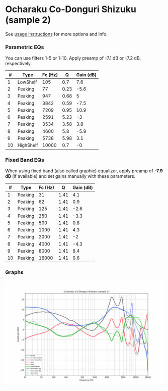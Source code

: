 # Ocharaku Co-Donguri Shizuku (sample 2)
See [usage instructions](https://github.com/jaakkopasanen/AutoEq#usage) for more options and info.

### Parametric EQs
You can use filters 1-5 or 1-10. Apply preamp of -7.1 dB or -7.2 dB, respectively.

|   # | Type      |   Fc (Hz) |    Q |   Gain (dB) |
|-----|-----------|-----------|------|-------------|
|   1 | LowShelf  |       105 | 0.7  |         7.6 |
|   2 | Peaking   |        77 | 0.23 |        -5.6 |
|   3 | Peaking   |       947 | 0.68 |         5   |
|   4 | Peaking   |      3842 | 0.59 |        -7.5 |
|   5 | Peaking   |      7209 | 0.95 |        10.9 |
|   6 | Peaking   |      2591 | 5.23 |        -3   |
|   7 | Peaking   |      3534 | 3.58 |         3.8 |
|   8 | Peaking   |      4600 | 5.8  |        -5.9 |
|   9 | Peaking   |      5738 | 5.98 |         3.1 |
|  10 | HighShelf |     10000 | 0.7  |        -0   |

### Fixed Band EQs
When using fixed band (also called graphic) equalizer, apply preamp of **-7.9 dB** (if available) and set gains manually with these parameters.

|   # | Type    |   Fc (Hz) |    Q |   Gain (dB) |
|-----|---------|-----------|------|-------------|
|   1 | Peaking |        31 | 1.41 |         4.1 |
|   2 | Peaking |        62 | 1.41 |         0.9 |
|   3 | Peaking |       125 | 1.41 |        -2.6 |
|   4 | Peaking |       250 | 1.41 |        -3.3 |
|   5 | Peaking |       500 | 1.41 |         0.8 |
|   6 | Peaking |      1000 | 1.41 |         4.3 |
|   7 | Peaking |      2000 | 1.41 |        -2   |
|   8 | Peaking |      4000 | 1.41 |        -4.3 |
|   9 | Peaking |      8000 | 1.41 |         8.4 |
|  10 | Peaking |     16000 | 1.41 |         0.6 |

### Graphs
![](./Ocharaku%20Co-Donguri%20Shizuku%20(sample%202).png)
